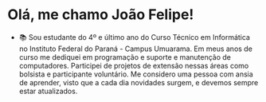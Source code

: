 # Olá, me chamo João Felipe!

- 📚 Sou estudante do 4º e último ano do Curso Técnico em Informática no Instituto Federal do Paraná - Campus Umuarama. Em meus anos de curso me dediquei em programação e suporte e manutenção de computadores. Participei de projetos de extensão nessas áreas como bolsista e participante voluntário. Me considero uma pessoa com ansia de aprender, visto que a cada dia novidades surgem, e devemos sempre estar atualizados.
